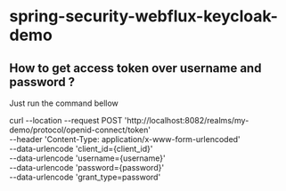 # spring-security-webflux-keycloak-demo

## How to get access token over username and password ?
Just run the command bellow

curl --location --request POST 'http://localhost:8082/realms/my-demo/protocol/openid-connect/token' \
--header 'Content-Type: application/x-www-form-urlencoded' \
--data-urlencode 'client_id={client_id}' \
--data-urlencode 'username={username}' \
--data-urlencode 'password={password}' \
--data-urlencode 'grant_type=password'
